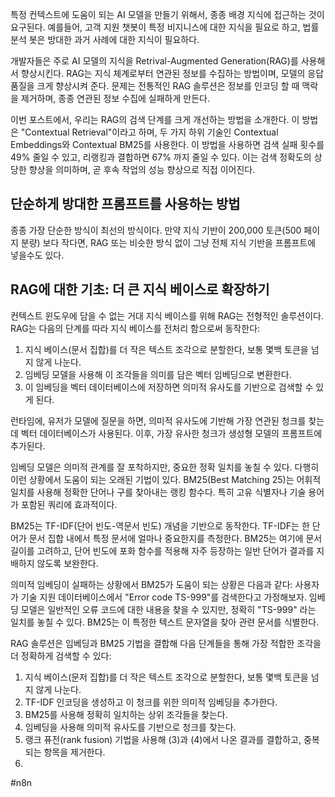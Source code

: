 특정 컨텍스트에 도움이 되는 AI 모델을 만들기 위해서, 종종 배경 지식에 접근하는 것이 요구된다. 예를들어, 고객 지원 챗봇이 특정 비지니스에 대한 지식을 필요로 하고, 법률 분석 봇은 방대한 과거 사례에 대한 지식이 필요하다.

개발자들은 주로 AI 모델의 지식을 Retrival-Augmented Generation(RAG)를 사용해서 향상시킨다. RAG는 지식 체계로부터 연관된 정보를 수집하는 방법이며, 모델의 응답 품질을 크게 향상시켜 준다. 문제는 전통적인 RAG 솔루션은 정보를 인코딩 할 때 맥락을 제거하며, 종종 연관된 정보 수집에 실패하게 만든다.

이번 포스트에서, 우리는 RAG의 검색 단계를 크게 개선하는 방법을 소개한다. 이 방법은 "Contextual Retrieval"이라고 하며, 두 가지 하위 기술인 Contextual Embeddings와 Contextual BM25를 사용한다. 이 방법을 사용하면 검색 실패 횟수를 49% 줄일 수 있고, 리랭킹과 결합하면 67% 까지 줄일 수 있다. 이는 검색 정확도의 상당한 향상을 의미하며, 곧 후속 작업의 성능 향상으로 직접 이어진다.

## 단순하게 방대한 프롬프트를 사용하는 방법
종종 가장 단순한 방식이 최선의 방식이다. 만약 지식 기반이 200,000 토큰(500 페이지 분량) 보다 작다면, RAG 또는 비슷한 방식 없이 그냥 전체 지식 기반을 프롬프트에 넣을수도 있다.

## RAG에 대한 기초: 더 큰 지식 베이스로 확장하기
컨텍스트 윈도우에 담을 수 없는 거대 지식 베이스를 위해 RAG는 전형적인 솔루션이다. RAG는 다음의 단계를 따라 지식 베이스를 전처리 함으로써 동작한다:
1. 지식 베이스(문서 집합)를 더 작은 텍스트 조각으로 분할한다, 보통 몇백 토큰을 넘지 않게 나눈다.
2. 임베딩 모델을 사용해 이 조각들을 의미를 담은 벡터 임베딩으로 변환한다.
3. 이 임베딩을 벡터 데이터베이스에 저장하면 의미적 유사도를 기반으로 검색할 수 있게 된다.

런타임에, 유저가 모델에 질문을 하면, 의미적 유사도에 기반해 가장 연관된 청크를 찾는데 벡터 데이터베이스가 사용된다. 이후, 가장 유사한 청크가 생성형 모델의 프롬프트에 추가된다.

임베딩 모델은 의미적 관계를 잘 포착하지만, 중요한 정확 일치를 놓칠 수 있다. 다행히 이런 상황에서 도움이 되는 오래된 기법이 있다. BM25(Best Matching 25)는 어휘적 일치를 사용해 정확한 단어나 구를 찾아내는 랭킹 함수다. 특히 고유 식별자나 기술 용어가 포함된 쿼리에 효과적이다.

BM25는 TF-IDF(단어 빈도-역문서 빈도) 개념을 기반으로 동작한다. TF-IDF는 한 단어가 문서 집합 내에서 특정 문서에 얼마나 중요한지를 측정한다. BM25는 여기에 문서 길이를 고려하고, 단어 빈도에 포화 함수를 적용해 자주 등장하는 일반 단어가 결과를 지배하지 않도록 보완한다.

의미적 임베딩이 실패하는 상황에서 BM25가 도움이 되는 상황은 다음과 같다: 사용자가 기술 지원 데이터베이스에서 "Error code TS-999"를 검색한다고 가정해보자. 임베딩 모델은 일반적인 오류 코드에 대한 내용을 찾을 수 있지만, 정확히 "TS-999" 라는 일치를 놓칠 수 있다. BM25는 이 특정한 텍스트 문자열을 찾아 관련 문서를 식별한다.

RAG 솔루션은 임베딩과 BM25 기법을 결합해 다음 단계들을 통해 가장 적합한 조각을 더 정확하게 검색할 수 있다:
1. 지식 베이스(문저 집합)를 더 작은 텍스트 조각으로 분할한다, 보통 몇백 토큰을 넘지 않게 나눈다.
2. TF-IDF 인코딩을 생성하고 이 청크를 위한 의미적 임베딩을 추가한다.
3. BM25를 사용해 정확히 일치하는 상위 조각들을 찾는다.
4. 임베딩을 사용해 의미적 유사도를 기반으로 청크를 찾는다.
5. 랭크 퓨전(rank fusion) 기법을 사용해 (3)과 (4)에서 나온 결과를 결합하고, 중복되는 항목을 제거한다.
6. 

#n8n 